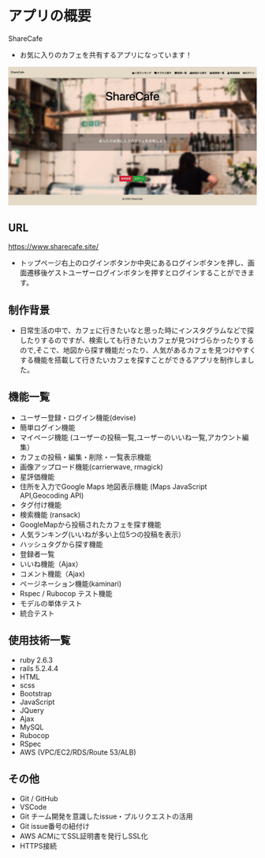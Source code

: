 # アプリの概要

ShareCafe

* お気に入りのカフェを共有するアプリになっています！

![サンプル画像](FB8B7BDB-7719-4619-A0E5-C1FD290C8A72.jpeg)

## URL
https://www.sharecafe.site/

* トップページ右上のログインボタンか中央にあるログインボタンを押し、画面遷移後ゲストユーザーログインボタンを押すとログインすることができます。

## 制作背景
* 日常生活の中で、カフェに行きたいなと思った時にインスタグラムなどで探したりするのですが、検索しても行きたいカフェが見つけづらかったりするので,そこで、地図から探す機能だったり、人気があるカフェを見つけやすくする機能を搭載して行きたいカフェを探すことができるアプリを制作しました。

## 機能一覧
* ユーザー登録・ログイン機能(devise)<br>
* 簡単ログイン機能<br>
* マイページ機能 (ユーザーの投稿一覧,ユーザーのいいね一覧,アカウント編集）<br>
* カフェの投稿・編集・削除・一覧表示機能<br>
* 画像アップロード機能(carrierwave, rmagick)<br>
* 星評価機能<br>
* 住所を入力でGoogle Maps 地図表示機能 (Maps JavaScript API,Geocoding API)<br>
* タグ付け機能<br>
* 検索機能 (ransack)<br>
* GoogleMapから投稿されたカフェを探す機能<br>
* 人気ランキング(いいねが多い上位5つの投稿を表示）<br>
* ハッシュタグから探す機能<br>
* 登録者一覧<br>
* いいね機能（Ajax）<br>
* コメント機能（Ajax)<br>
* ページネーション機能(kaminari)<br>
* Rspec / Rubocop テスト機能<br>
* モデルの単体テスト<br>
* 統合テスト

## 使用技術一覧
* ruby 2.6.3<br>
* rails 5.2.4.4<br>
* HTML<br>
* scss<br>
* Bootstrap<br>
* JavaScript<br>
* JQuery<br>
* Ajax<br>
* MySQL<br>
* Rubocop<br>
* RSpec<br>
* AWS (VPC/EC2/RDS/Route 53/ALB)
## その他
* Git / GitHub
* VSCode
* Git チーム開発を意識したissue・プルリクエストの活用
* Git  issue番号の紐付け
* AWS ACMにてSSL証明書を発行しSSL化
* HTTPS接続




